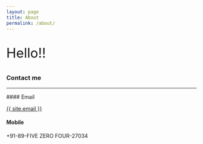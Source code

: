 ```yaml
---
layout: page
title: About
permalink: /about/
---
```


<p style="font-size: 35px;">
Hello!!
</p>

<p style="font-size: 35px;">
</p>



### Contact me
<hr />
#### Email

<a href="mailto:{{ site.email }}/">{{ site.email }}</a>

#### Mobile
+91-89-FIVE ZERO FOUR-27034
